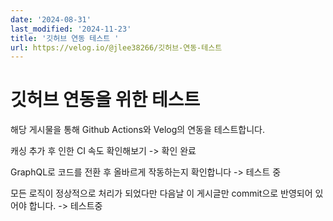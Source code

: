 ```yaml
---
date: '2024-08-31'
last_modified: '2024-11-23'
title: '깃허브 연동 테스트 '
url: https://velog.io/@jlee38266/깃허브-연동-테스트
---
```


# 깃허브 연동을 위한 테스트

해당 게시물을 통해 Github Actions와 Velog의 연동을 테스트합니다.

캐싱 추가 후 인한 CI 속도 확인해보기 -> 확인 완료

GraphQL로 코드를 전환 후 올바르게 작동하는지 확인합니다 -> 테스트 중

모든 로직이 정상적으로 처리가 되었다만 다음날 이 게시글만 commit으로 반영되어 있어야 합니다. -> 테스트중